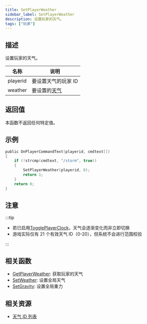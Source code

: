 ```yaml
---
title: SetPlayerWeather
sidebar_label: SetPlayerWeather
description: 设置玩家的天气。
tags: ["玩家"]
---
```


## 描述

设置玩家的天气。

| 名称     | 说明                                   |
| -------- | -------------------------------------- |
| playerid | 要设置天气的玩家 ID                    |
| weather  | 要设置的[天气](../resources/weatherid) |

## 返回值

本函数不返回任何特定值。

## 示例

```c
public OnPlayerCommandText(playerid, cmdtext[])
{
    if (!strcmp(cmdtext, "/storm", true))
    {
        SetPlayerWeather(playerid, 8);
        return 1;
    }
    return 0;
}
```

## 注意

:::tip

- 若已启用[TogglePlayerClock](TogglePlayerClock)，天气会逐渐变化而非立即切换
- 游戏实际仅有 21 个有效天气 ID（0-20），但系统不会进行范围校验

:::

## 相关函数

- [GetPlayerWeather](GetPlayerWeather): 获取玩家的天气
- [SetWeather](SetWeather): 设置全局天气
- [SetGravity](SetGravity): 设置全局重力

## 相关资源

- [天气 ID 列表](../resources/weatherid)
